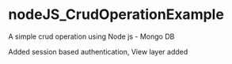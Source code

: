 # nodeJS_CrudOperationExample
A simple crud operation using Node js - Mongo DB

Added session based authentication,
View layer added
